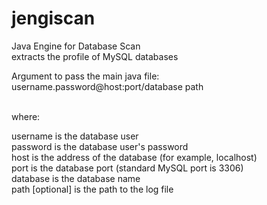 # jengiscan
Java Engine for Database Scan<br>
extracts the profile of MySQL databases

Argument to pass the main java file:<br>
username.password@host:port/database path

<br>where:

username is the database user<br>
password is the database user's password<br>
host is the address of the database (for example, localhost)<br>
port is the database port (standard MySQL port is 3306)<br>
database is the database name<br>
path [optional] is the path to the log file<br>


